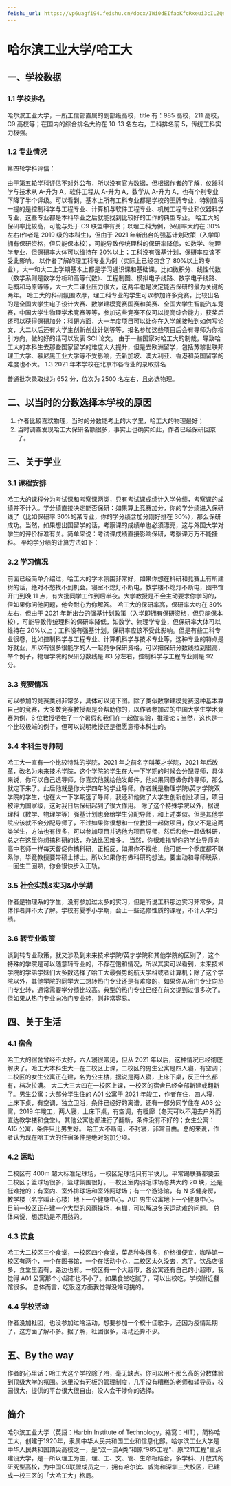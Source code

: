 ```yaml
---
feishu_url: https://vp6uagfi94.feishu.cn/docx/IWi0dEIfaoKfcRxeui3cILZQn4g
---
```


# 哈尔滨工业大学/哈工大

## 一、学校数据

### 1.1 学校排名

哈尔滨工业大学，一所工信部直属的副部级高校，title 有：985 高校，211 高校，C9 高校等；在国内的综合排名大约在 10-13 名左右，工科排名前 5，传统工科实力极强。

### 1.2 专业情况

第四轮学科评估：

由于第五轮学科评估不对外公布，所以没有官方数据，但根据作者的了解，仪器科学与技术从 A-升为 A，软件工程从 A-升为 A，数学从 A-升为 A，也有个别专业下降了半个评级。可以看到，基本上所有工科专业都是学校的王牌专业，特别值得一提的是控制科学与工程专业、计算机与软件工程专业、机械工程专业和仪器科学专业，这些专业都是本科毕业之后就能找到比较好的工作的典型专业。
哈工大的保研率比较高，可能与处于 C9 联盟中有关；以理工科为例，保研率大约在 30%左右(作者是 2019 级的本科生)，但由于 2021 年新出台的强基计划政策（入学即拥有保研资格，但只能保本校），可能导致传统理科的保研率降低，如数学、物理学专业，但保研率大体可以维持在 20%以上；工科没有强基计划，保研率应该不受此影响。
以作者了解的理工科专业为例（实际上已经包含了 80%以上的专业），大一和大二上学期基本上都是学习通识课和基础课，比如微积分、线性代数（数学系则是数学分析和高等代数）、工程制图、模拟电子线路、数字电子线路、毛概和马原等等，大一大二课业压力很大，这两年也是决定能否保研的最为关键的两年。
哈工大的科研氛围浓厚，理工科专业的学生可以参加许多竞赛，比较出名的是全国大学生电子设计大赛、数学建模竞赛国赛和美赛、全国大学生智能汽车竞赛，中国大学生物理学术竞赛等等，参加这些竞赛不仅可以提高综合能力，获奖后还可以获得保研加分；科研方面，大一年度项目可以让你在入学就接触到如何写论文，大二以后还有大学生创新创业计划等等，报名参加这些项目后会有导师为你指引方向，做的好的话可以发表 SCI 论文。
由于一些国家对哈工大的制裁，导致哈工大的本科生去那些国家留学的难度大大提升，但是去欧洲留学，包括苏黎世联邦理工大学、慕尼黑工业大学等不受影响，去新加坡、澳大利亚、香港和英国留学的难度也不大。
1.3 2021 年本学校在北京市各专业的录取排名

普通批次录取线为 652 分，位次为 2500 名左右，且必选物理。

## 二、以当时的分数选择本学校的原因

1. 作者比较喜欢物理，当时的分数能考上的大学里，哈工大的物理最好；
2. 当时调查发现哈工大保研名额很多，事实上也确实如此，作者已经保研回京了。

## 三、关于学业

### 3.1 课程安排

哈工大的课程分为考试课和考察课两类，只有考试课成绩计入学分绩，考察课的成绩并不计入。学分绩直接决定能否保研：如果算上竞赛加分，你的学分绩进入保研线了（比如保研率 30%的某专业，你的学分绩含加分刚好排在 30%），那么保研成功。当然，如果想出国留学的话，考察课的成绩单也必须漂亮，这与外国大学对学生的评价标准有关。简单来说：考试课成绩直接影响保研，考察课万万不能挂科。
平均学分绩的计算方法如下：

### 3.2 学习情况

前面已经简单介绍过，哈工大的学术氛围非常好，如果你想在科研和竞赛上有所建树的话，绝对不愁找不到机会。寝室不熄灯不断电，教学楼不熄灯不断电，图书馆开门到晚 11 点，有大批同学工作到后半夜。大学教授是不会主动要求你学习的，但如果你问他问题，他会耐心为你解答。
哈工大的保研率高，保研率大约在 30%左右，但由于 2021 年新出台的强基计划政策（入学即拥有保研资格，但只能保本校），可能导致传统理科的保研率降低，如数学、物理学专业，但保研率大体可以维持在 20%以上；工科没有强基计划，保研率应该不受此影响。但是有些工科专业很卷，比如控制科学与工程专业、计算机科学与技术专业等，这种专业的特点是好就业，所以有很多很能学的人一起竞争保研资格，可以把保研分数线拉到很高，举个例子，物理学院的保研分数线是 83 分左右，控制科学与工程专业则是 92 分。

### 3.3 竞赛情况

可以参加的竞赛类别非常多，具体可以见下图。除了类似数学建模竞赛这种基本靠自己的竞赛，大多数竞赛教授都是会帮助你的，以作者参加过的中国大学生学术竞赛为例，6 位教授牺牲了一个暑假和我们在一起做实验，推理论；当然，这也是一个比较极端的例子，但可以说明教授还是很愿意带本科生的。

### 3.4 本科生导师制

哈工大一直有一个比较特殊的学院，2021 年之前名字叫英才学院，2021 年后改革，改名为未来技术学院，这个学院的学生在大一下学期的时候会分配导师，具体来说，你可以自己选导师，你喜欢他就给他发邮件，他如果同意做你的导师，那么就定下来了。此后他就是你大学四年的学业导师。作者就是物理学院\英才学院双学院的学生，也在大一下学期选了导师，我还和他做了大学生创新创业项目，项目被评为国家级，这对我日后保研起到了很大作用。
除了这个特殊学院以外，据说理科（数学、物理学等）强基计划也会给学生分配导师，和上述类似。但是其他学院应该就不会分配导师了，不过如果你很想和一位教授一起做项目，你又不是这两类学生，方法也有很多，可以参加项目并选他为项目导师，然后和他一起做科研，总之在这里你想搞科研的话，办法比困难多。
当然，你很难指望你的学业导师向高中老师一样每天督促你搞科研，正相反，如果你不找他，他可能一个季度都不联系你，毕竟教授要带硕士博士。所以如果你有做科研的想法，要主动和导师联系，一回生二回熟，你会很快步入正轨。

### 3.5 社会实践&实习&小学期

作者是物理系的学生，没有参加过太多的实习，但是听说工科那边实习非常多，具体作者并不太了解。学校有夏季小学期，会上一些选修性质的课程，不计入学分绩。

### 3.6 转专业政策

谈到转专业政策，就又涉及到未来技术学院/英才学院和其他学院的区别了，这个特殊的学院是可以随意转专业的，不存在饱和情况，所以其实可以看到，未来技术学院的学弟学妹们大多数选择了哈工大最强势的航天学科或者计算机；除了这个学院以外，其他学院的同学大二想转热门专业还是有难度的，如果你从冷门专业向热门专业转，通常需要学分绩比较高。典型的热门专业已经在前文提到过很多次了。但如果从热门专业向冷门专业转，则非常容易。

## 四、关于生活

### 4.1 宿舍

哈工大的宿舍曾经不太好，六人寝很常见，但从 2021 年以后，这种情况已经彻底解决了。哈工大本科生大一在二校区上课，二校区的男生公寓是四人寝，有空调；二校区的女生公寓正在建，名为公主楼，据说是两人寝，上床下桌，反正什么都有，档次拉满。
大二大三大四在一校区上课，一校区的宿舍已经全部新建或翻新了。男生公寓：大部分学生住的 A01 公寓于 2021 年竣工，作者在住，四人寝，上床下桌，有空调，独立卫浴，条件已经好的离谱。还有一部分同学住在 A03 公寓，2019 年竣工，两人寝，上床下桌，有空调，有暖廊（冬天可以不用去户外而直达教学楼和食堂）。其他公寓也都进行了翻新，条件没有不好的；女生公寓：A15 公寓，条件只比男生好。
哈工大不断电，不封寝，非常自由。总的来说，作者认为现在哈工大的住宿条件是绝对的加分项。

### 4.2 运动

二校区有 400m 超大标准足球场，一校区足球场只有半块儿，平常踢联赛都要去二校区；篮球场很多，篮球氛围很好。一校区室内羽毛球场总共大约 20 块，还是挺难抢的；有室内、室外排球场和室外网球场；有一个游泳馆，有 N 多健身房，教学楼（名字叫正心楼）地下一个健身中心，A01 男生公寓地下一个健身中心。
目前一校区正在建一个大型的风雨操场，有棚，可以解决冬天运动难的问题。
总体来说，想运动是不用愁的。

### 4.3 饮食

哈工大二校区三个食堂，一校区四个食堂，菜品种类很多，价格很便宜，咖啡馆一校区有两个，一个在图书馆，一个在活动中心，二校区太久没去，忘了。饮品店很多，食堂里面有，路边也有。一校区有一个大超市，各公寓还有自己的小超市，我觉得 A01 公寓那个小超市也不小了。如果食堂吃腻了，可以出校吃，学校附近餐馆很多。
总体而言，吃饭这方面我觉得没啥可挑的。

### 4.4 学校活动

作者没加社团，也没参加过啥活动，想要参加一个校十佳歌手，还因为疫情延期了，这方面了解不多。据了解，社团很多，活动还算不少。

## 五、By the way

作者的心里话：哈工大这个学校除了冷，毫无缺点。你可以用不那么高的分数体验到顶级大学的氛围。这里没有死板的管理制度，几乎没有糟糕的老师和辅导员，校园很大，提供的平台很大很自由，没人会干涉你的选择。


## 简介

哈尔滨工业大学（英語：Harbin Institute of Technology，縮寫：HIT），简称哈工大，创建于1920年，隶属中华人民共和国工业和信息化部。哈尔滨工业大学是中华人民共和国顶尖高校之一，是“双一流A类”和原“985工程”、原“211工程”重点建设大学，是一所以理工为主，理、工、文、管、生命相结合，多学科、开放式的研究型高校，为中国C9联盟成员之一，拥有哈尔滨、威海和深圳三大校区，已建成一校三区的「大哈工大」格局。
